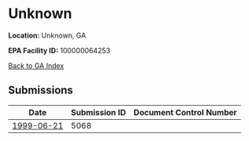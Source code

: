 # Unknown

**Location:** Unknown, GA

**EPA Facility ID:** 100000064253

[Back to GA Index](../../index.md)

## Submissions

| Date | Submission ID | Document Control Number |
|------|--------------|-------------------------|
| [1999-06-21](submissions/5068.md) | 5068 |  |
